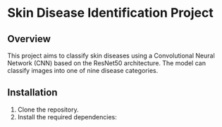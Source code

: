 # Skin Disease Identification Project

## Overview
This project aims to classify skin diseases using a Convolutional Neural Network (CNN) based on the ResNet50 architecture. The model can classify images into one of nine disease categories.

## Installation
1. Clone the repository.
2. Install the required dependencies:
